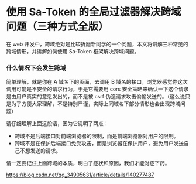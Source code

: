# 使用 Sa-Token 的全局过滤器解决跨域问题（三种方式全版）

在 web 开发中，跨域绝对是比较折磨新同学的一个问题，本文将讲解三种常见的跨域情形，并讲解如何使用 Sa-Token 框架解决跨域问题。

### 什么情况下会发生跨域

简单理解，就是你在 A 域名下的页面，去调用 B 域名的接口，浏览器感觉你这次调用可能是不安全的请求行为，于是它需要用 cors 安全策略来确认一下这个请求是由用户真实的意愿发出的，而不是被 csrf 伪造请求攻击偷偷发送的。（这么说只是为了方便大家理解，不是特别严谨，实际上同域名下部分情形也会出现跨域问题）

请仔细理解上面这段话，因为它说明了两点：

- 跨域不是后端接口对前端浏览器的限制，而是前端浏览器对用户的限制。
- 跨域不是在保护后端接口免受攻击，而是浏览器在保护用户，避免用户发送自己不想发送的请求。

请一定要记住上面跨域的本质，明白了症状和原因，我们才能对症下药。



https://blog.csdn.net/qq_34905631/article/details/140277487